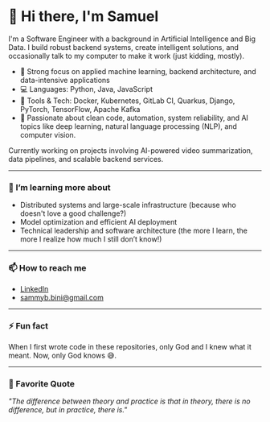 # 👋 Hi there, I'm Samuel

I'm a Software Engineer with a background in Artificial Intelligence and Big Data. I build robust backend systems, create intelligent solutions, and occasionally talk to my computer to make it work (just kidding, mostly). 

- 🧠 Strong focus on applied machine learning, backend architecture, and data-intensive applications  
- 💻 Languages: Python, Java, JavaScript  
- 🔧 Tools & Tech: Docker, Kubernetes, GitLab CI, Quarkus, Django, PyTorch, TensorFlow, Apache Kafka
- 🧪 Passionate about clean code, automation, system reliability, and AI topics like deep learning, natural language processing (NLP), and computer vision.

Currently working on projects involving AI-powered video summarization, data pipelines, and scalable backend services.

---

### 🌱 I’m learning more about
- Distributed systems and large-scale infrastructure (because who doesn't love a good challenge?)  
- Model optimization and efficient AI deployment  
- Technical leadership and software architecture (the more I learn, the more I realize how much I still don’t know!)

---

### 📫 How to reach me
- [LinkedIn](https://www.linkedin.com/in/samuel-bini/)
- [sammyb.bini@gmail.com](mailto:sammyb.bini@gmail.com)

---

### ⚡ Fun fact
When I first wrote code in these repositories, only God and I knew what it meant. Now, only God knows 😅.

---

### 💬 Favorite Quote
_"The difference between theory and practice is that in theory, there is no difference, but in practice, there is."_

